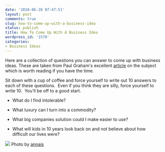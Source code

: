 ```yaml
---
date: '2010-06-28 07:47:51'
layout: post
comments: true
slug: how-to-come-up-with-a-business-idea
status: publish
title: How To Come Up With A Business Idea
wordpress_id: '1570'
categories:
- Business Ideas
---
```


Here are a collection of questions you can answer to come up with business ideas.  These are taken from Paul Graham's excellent [article](http://www.paulgraham.com/ideas.html) on the subject which is worth reading if you have the time.

Sit down with a cup of coffee and force yourself to write out 10 answers to each of these questions.  Even if you think they are silly, force yourself to write 10.  You'll be off to a good start.



	
  * What do I find intolerable?

	
  * What luxury can I turn into a commodity?

	
  * What big companies solution could I make easier to use?

	
  * What will kids in 10 years look back on and not believe about how difficult our lives were?


![](http://s3.amazonaws.com/oldbloguploads/2010/06/9335897_f55c8f30c5.jpg)
Photo by [annais](http://www.flickr.com/photos/annais/9335897/)
